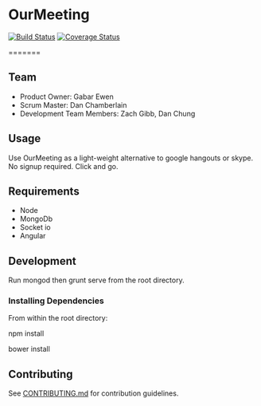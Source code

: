 OurMeeting
======

[![Build Status](https://travis-ci.org/HRR1-ddgz/webrtc.svg?branch=master)](https://travis-ci.org/HRR1-ddgz/webrtc) [![Coverage Status](https://img.shields.io/coveralls/HRR1-ddgz/webrtc.svg)](https://coveralls.io/r/HRR1-ddgz/webrtc)

=======

## Team

  - Product Owner: Gabar Ewen
  - Scrum Master: Dan Chamberlain
  - Development Team Members: Zach Gibb, Dan Chung

## Usage

Use OurMeeting as a light-weight alternative to google hangouts or skype. No signup required. Click and go.

## Requirements

- Node
- MongoDb
- Socket io
- Angular

## Development

Run mongod then grunt serve from the root directory.

### Installing Dependencies

From within the root directory:

npm install

bower install

## Contributing

See [CONTRIBUTING.md](CONTRIBUTING.md) for contribution guidelines.